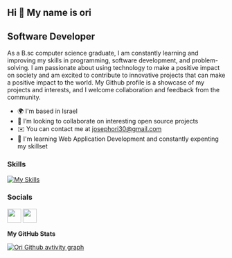 ## Hi 👋 My name is ori 
Software Developer
------------------------

As a B.sc computer science graduate, I am constantly learning and improving my skills in programming, software development, and problem-solving. I am passionate about using technology to make a positive impact on society and am excited to contribute to innovative projects that can make a positive impact to the world. My Github profile is a showcase of my projects and interests, and I welcome collaboration and feedback from the community.

* 🌍 I'm based in Israel
* 👯 I’m looking to collaborate on interesting open source projects
* ✉️ You can contact me at [josephori30@gmail.com](mailto:josephori30@gmail.com)
* 🧠 I'm learning Web Application Development and constantly expenting my skillset

### Skills
[![My Skills](https://skillicons.dev/icons?i=js,ts,git,nest,react,express,nodejs,next,mui,vite,docker,k8s,figma,mongo,postgres,npm,cs,cpp,c,bash,aws,linux,ubuntu,java,html,css,python)](https://skillicons.dev)

### Socials

<p align="left"> <a href="https://www.github.com/josephori" target="_blank" rel="noreferrer"><img src="https://raw.githubusercontent.com/danielcranney/readme-generator/main/public/icons/socials/github.svg" width="32" height="32" /></a> <a href="https://www.linkedin.com/in/ori-joseph-45o/" target="_blank" rel="noreferrer"><img src="https://raw.githubusercontent.com/danielcranney/readme-generator/main/public/icons/socials/linkedin.svg" width="32" height="32" /></a>

<b>My GitHub Stats</b>

[![Ori Github avtivity graph](https://github-readme-activity-graph.vercel.app/graph?username=josephori&theme=dracula)](https://github.com/ashutosh00710/github-readme-activity-graph)


<!--
**JosephOri/josephori** is a ✨ _special_ ✨ repository because its `README.md` (this file) appears on your GitHub profile.
Here are some ideas to get you started:

- 🔭 I’m currently working on ...
- 🌱 I’m currently learning ...
- 👯 I’m looking to collaborate on ...
- 🤔 I’m looking for help with ...
- 💬 Ask me about ...
- 📫 How to reach me: ...
- 😄 Pronouns: ...
- ⚡ Fun fact: ...
-->
